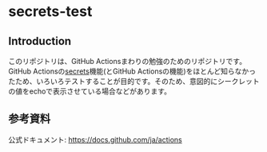 # secrets-test

## Introduction

このリポジトリは、GitHub Actionsまわりの勉強のためのリポジトリです。GitHub Actionsの[secrets](https://docs.github.com/ja/actions/security-guides/using-secrets-in-github-actions)機能(とGitHub Actionsの機能)をほとんど知らなかったため、いろいろテストすることが目的です。そのため、意図的にシークレットの値をechoで表示させている場合などがあります。

## 参考資料

公式ドキュメント: <https://docs.github.com/ja/actions>
